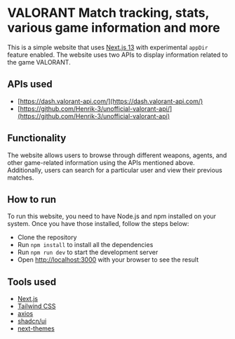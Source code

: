 # VALORANT Match tracking, stats, various game information and more

This is a simple website that uses [Next.js 13](https://nextjs.org/docs/upgrading#nextjs-13) with experimental `appDir` feature enabled. The website uses two APIs to display information related to the game VALORANT.

## APIs used
- [https://dash.valorant-api.com/](https://dash.valorant-api.com/)
- [https://github.com/Henrik-3/unofficial-valorant-api/](https://github.com/Henrik-3/unofficial-valorant-api)

## Functionality
The website allows users to browse through different weapons, agents, and other game-related information using the APIs mentioned above. Additionally, users can search for a particular user and view their previous matches.

## How to run
To run this website, you need to have Node.js and npm installed on your system. Once you have those installed, follow the steps below:

- Clone the repository
- Run `npm install` to install all the dependencies
- Run `npm run dev` to start the development server
- Open [http://localhost:3000](http://localhost:3000) with your browser to see the result

## Tools used
- [Next.js](https://nextjs.org/)
- [Tailwind CSS](https://tailwindcss.com/)
- [axios](https://axios-http.com/)
- [shadcn/ui](https://ui.shadcn.com/)
- [next-themes](https://github.com/pacocoursey/next-themes)